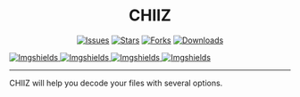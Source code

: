<div align="center">
  <h1>CHIIZ</h1>
  
  [![Issues](https://img.shields.io/github/issues/Shio7/CHIIZ?style=for-the-badge)](https://github.com/Shio7/CHIIZ/issues)
  [![Stars](https://img.shields.io/github/stars/Shio7/CHIIZ?style=for-the-badge)](https://github.com/Shio7/CHIIZ)
  [![Forks](https://img.shields.io/github/froks/Shio7/CHIIZ?style=for-the-badge)](https://github.com/Shio7/CHIIZ/forks)
  [![Downloads](https://img.shields.io/github/downloads/Shio7/CHIIZ?style=for-the-badge)](https://github.com/Shio7/CHIIZ/releases)    
  
  </div>
  <a href="https://github.com/Shio7/CHIIZ">
    <img src="https://img.shields.io/github/issues/Shio7/CHIIZ?style=for-the-badge&logo=appveyor"
         alt="Imgshields">
  </a>
  <a href="https://github.com/Shio7/CHIIZ">
    <img src="https://img.shields.io/github/stars/Shio7/CHIIZ?style=for-the-badge&logo=appveyor"
         alt="Imgshields">
  </a>
  </a>
  <a href="https://github.com/Shio7/CHIIZ">
    <img src="https://img.shields.io/github/forks/Shio7/CHIIZ?style=for-the-badge&logo=appveyor"
         alt="Imgshields">
  </a>
  <a href="https://github.com/Shio7/CHIIZ">
    <img src="https://img.shields.io/github/license/Shio7/CHIIZ?style=for-the-badge&logo=appveyor"
         alt="Imgshields">  
  </a>   
  

<hr>
CHIIZ will help you decode your files with several options.
